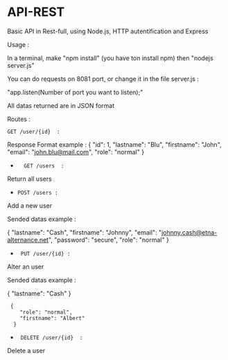 ﻿# API-REST
Basic API in Rest-full, using Node.js, HTTP autentification and Express

Usage : 


In a terminal, make "npm install" (you have ton install npm) then "nodejs server.js"

You can do requests on 8081 port, or change it in the file server.js : 

"app.listen(Number of port you want to listen);"

All datas returned are in JSON format

Routes : 

    GET /user/{id}  :

 Response Format example : 
  {
         "id": 1,
         "lastname": "Blu",
         "firstname": "John",
         "email": "john.blu@mail.com",
         "role": "normal"
  }
 
-		GET /users  :
 
 Return all users

-     POST /users :

Add a new user

Sended datas example : 

  {
        "lastname": "Cash",
        "firstname": "Johnny",
         "email": "johnny.cash@etna-alternance.net",
        "password": "secure",
        "role": "normal"
  }

-      PUT /user/{id} :

Alter an user

Sended datas example : 

   {
          "lastname": "Cash"
     }

     {
        "role": "normal",
        "firstname": "Albert"
      }
      
-      DELETE /user/{id}  :

Delete a user

